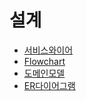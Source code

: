 # 설계
- [서비스와이어](https://app.moqups.com/richellin7@gmail.com/A3QVPSop82/view/page/a84a99aa3)
- [Flowchart](https://cacoo.com/diagrams/xKS2rKtVES0t7xTM)
- [도메인모델](https://cacoo.com/diagrams/XYisoatrVxZ1blyO)
- [ER다이어그램](https://cacoo.com/diagrams/J2i0P9oH0xIiVW2m)
